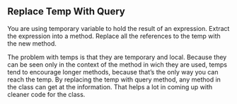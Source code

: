Replace Temp With Query
------------------------------------

You are using temporary variable to hold the result of an expression. Extract the expression into a method. Replace all the references to the temp with the new method.

The problem with temps is that they are temporary and local. Because they can be seen only in the context of the method in wich they are used, temps tend to encourage longer methods, because that’s the only way you can reach the temp. By replacing the temp with query method, any method in the class can get at the information. That helps a lot in coming up with cleaner code for the class.